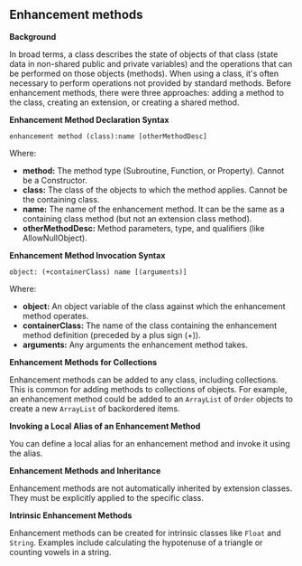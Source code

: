 ## Enhancement methods

**Background**

In broad terms, a class describes the state of objects of that class (state data in non-shared public and private variables) and the operations that can be performed on those objects (methods).  When using a class, it's often necessary to perform operations not provided by standard methods.  Before enhancement methods, there were three approaches: adding a method to the class, creating an extension, or creating a shared method.

**Enhancement Method Declaration Syntax**

```
enhancement method (class):name [otherMethodDesc]
```

Where:

*   **method:** The method type (Subroutine, Function, or Property). Cannot be a Constructor.
*   **class:** The class of the objects to which the method applies. Cannot be the containing class.
*   **name:** The name of the enhancement method. It can be the same as a containing class method (but not an extension class method).
*   **otherMethodDesc:** Method parameters, type, and qualifiers (like AllowNullObject).

**Enhancement Method Invocation Syntax**

```
object: (+containerClass) name [(arguments)]
```

Where:

*   **object:** An object variable of the class against which the enhancement method operates.
*   **containerClass:** The name of the class containing the enhancement method definition (preceded by a plus sign (+)).
*   **arguments:** Any arguments the enhancement method takes.

**Enhancement Methods for Collections**

Enhancement methods can be added to any class, including collections.  This is common for adding methods to collections of objects.  For example, an enhancement method could be added to an `ArrayList` of `Order` objects to create a new `ArrayList` of backordered items.

**Invoking a Local Alias of an Enhancement Method**

You can define a local alias for an enhancement method and invoke it using the alias.

**Enhancement Methods and Inheritance**

Enhancement methods are not automatically inherited by extension classes.  They must be explicitly applied to the specific class.

**Intrinsic Enhancement Methods**

Enhancement methods can be created for intrinsic classes like `Float` and `String`.  Examples include calculating the hypotenuse of a triangle or counting vowels in a string.
